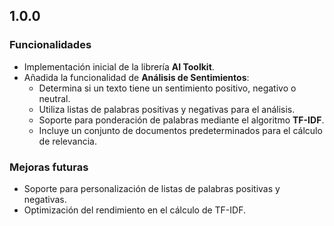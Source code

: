 ## 1.0.0

### Funcionalidades
- Implementación inicial de la librería **AI Toolkit**.
- Añadida la funcionalidad de **Análisis de Sentimientos**:
  - Determina si un texto tiene un sentimiento positivo, negativo o neutral.
  - Utiliza listas de palabras positivas y negativas para el análisis.
  - Soporte para ponderación de palabras mediante el algoritmo **TF-IDF**.
  - Incluye un conjunto de documentos predeterminados para el cálculo de relevancia.

### Mejoras futuras
- Soporte para personalización de listas de palabras positivas y negativas.
- Optimización del rendimiento en el cálculo de TF-IDF.